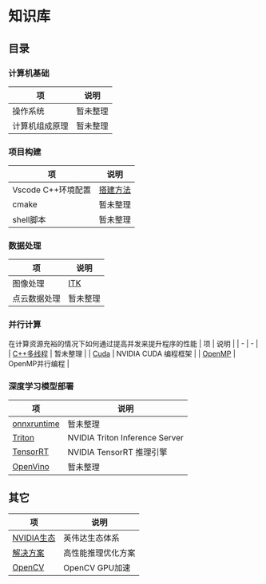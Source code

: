 # 知识库

## 目录


### 计算机基础
| 项                 | 说明  |
| - | - |
| 操作系统| 暂未整理 |
| 计算机组成原理| 暂未整理 |


### 项目构建
| 项                 | 说明  |
| - | - |
| Vscode C++环境配置| [搭建方法](https://zhuanlan.zhihu.com/p/87864677) |
| cmake| 暂未整理 |
| shell脚本| 暂未整理 |

### 数据处理
| 项                 | 说明  |
| - | - |
| 图像处理 | [ITK](./ip/itk/README.md) |
| 点云数据处理 | 暂未整理 |

### 并行计算

在计算资源充裕的情况下如何通过提高并发来提升程序的性能
| 项                 | 说明  |
| - | - |
| [C++多线程]() | 暂未整理 |
| [Cuda](./mp/CUDA/README.md) | NVIDIA CUDA 编程框架 |
| [OpenMP](./mp/OpenMP/README.md) | OpenMP并行编程 |


### 深度学习模型部署
| 项                 | 说明  |
| - | - |
| [onnxruntime]() | 暂未整理 |
| [Triton](./deep/Triton/README.md) | NVIDIA Triton Inference Server |
| [TensorRT](./deep/TensorRT/README.md) | NVIDIA TensorRT 推理引擎 |
| [OpenVino]() | 暂未整理 |

## 其它
| 项                 | 说明  |
| - | - |
| [NVIDIA生态](./nvidia_eco.md/) | 英伟达生态体系 |
| [解决方案](./sln/README.md) | 高性能推理优化方案 |
| [OpenCV](./mp/OpenCV/README.md) | OpenCV GPU加速 |

